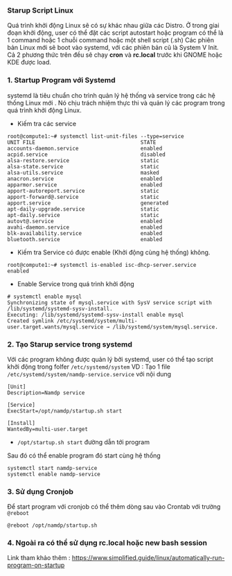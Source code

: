 ### Starup Script Linux
Quá trình khởi động Linux sẽ có sự khác nhau giữa các Distro. Ở trong giai đoạn khởi động, user có thể đặt các script autostart hoặc program có thể là 1 command hoặc 1 chuỗi command hoặc một shell script (.sh)
Các phiên bản Linux mới sẽ boot vào systemd, với các phiên bản cũ là System V Init. Cả 2 phương thức trên đều sẽ chạy **cron** và **rc.local** trước khi GNOME hoặc KDE được load.
### 1. Startup Program với Systemd
systemd là tiêu chuẩn cho trình quản lý hệ thống và service trong các hệ thống Linux mới . Nó chịu trách nhiệm thực thi và quản lý các program trong quá trình khởi động Linux.
- Kiếm tra các service
```
root@compute1:~# systemctl list-unit-files --type=service                                                                                                                                                          
UNIT FILE                                  STATE                                                                                                                                                                   
accounts-daemon.service                    enabled        
acpid.service                              disabled       
alsa-restore.service                       static
alsa-state.service                         static
alsa-utils.service                         masked         
anacron.service                            enabled        
apparmor.service                           enabled        
apport-autoreport.service                  static
apport-forward@.service                    static
apport.service                             generated
apt-daily-upgrade.service                  static
apt-daily.service                          static
autovt@.service                            enabled        
avahi-daemon.service                       enabled        
blk-availability.service                   enabled        
bluetooth.service                          enabled   
```
- Kiếm tra Service có được enable (Khởi động cùng hệ thống) không.
```
root@compute1:~# systemctl is-enabled isc-dhcp-server.service
enabled
```
- Enable Service trong quá trình khởi động
```
# systemctl enable mysql
Synchronizing state of mysql.service with SysV service script with /lib/systemd/systemd-sysv-install.
Executing: /lib/systemd/systemd-sysv-install enable mysql
Created symlink /etc/systemd/system/multi-user.target.wants/mysql.service → /lib/systemd/system/mysql.service.
```
### 2. Tạo Starup service trong systemd
Với các program không được quản lý bởi systemd, user có thể tạo script khởi động trong folfer `/etc/systemd/system`
VD : 
Tạo 1 file `/etc/systemd/system/namdp-service.service` với nội dung
```
[Unit]
Description=Namdp service

[Service]
ExecStart=/opt/namdp/startup.sh start

[Install]
WantedBy=multi-user.target
```
- `/opt/startup.sh start`  đường dẫn tới program

Sau đó có thể enable program đó start cùng hệ thống
```
systemctl start namdp-service
systemctl enable namdp-service
```
### 3. Sử dụng Cronjob
Để start program với cronjob có thể thêm dòng sau vào Crontab với trường `@reboot`
```
@reboot /opt/namdp/startup.sh
```
### 4. Ngoài ra có thể sử dụng rc.local hoặc new bash session
Link tham khảo thêm :
https://www.simplified.guide/linux/automatically-run-program-on-startup
